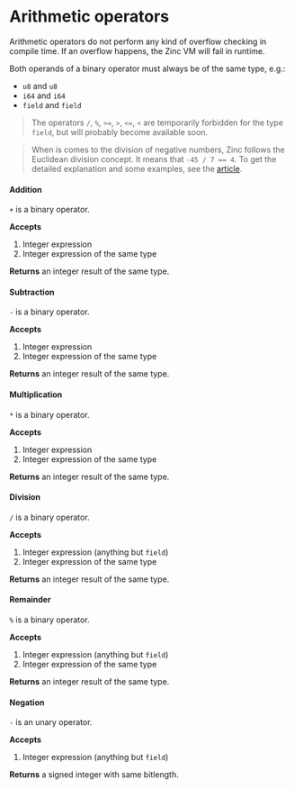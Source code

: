# Arithmetic operators

Arithmetic operators do not perform any kind of overflow checking in
compile time. If an overflow happens, the Zinc VM will fail in runtime.

Both operands of a binary operator must always be of the same type, e.g.:
- `u8` and `u8`
- `i64` and `i64`
- `field` and `field`

> The operators `/`, `%`, `>=`, `>`, `<=`, `<` are temporarily forbidden for the
> type `field`, but will probably become available soon.

> When is comes to the division of negative numbers, Zinc follows the Euclidean
> division concept. It means that `-45 / 7 == 4`. To get the detailed explanation
> and some examples, see the [article](https://en.wikipedia.org/wiki/Euclidean_division).

#### Addition

`+` is a binary operator.

**Accepts**
1. Integer expression
2. Integer expression of the same type

**Returns** an integer result of the same type.

#### Subtraction

`-` is a binary operator.

**Accepts**
1. Integer expression
2. Integer expression of the same type

**Returns** an integer result of the same type.

#### Multiplication

`*` is a binary operator.

**Accepts**
1. Integer expression
2. Integer expression of the same type

**Returns** an integer result of the same type.

#### Division

`/` is a binary operator.

**Accepts**
1. Integer expression (anything but `field`)
2. Integer expression of the same type

**Returns** an integer result of the same type.

#### Remainder

`%` is a binary operator.

**Accepts**
1. Integer expression (anything but `field`)
2. Integer expression of the same type

**Returns** an integer result of the same type.

#### Negation

`-` is an unary operator.

**Accepts**
1. Integer expression (anything but `field`)

**Returns** a signed integer with same bitlength.
